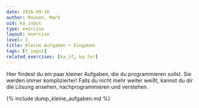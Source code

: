 ```yaml
---
date: 2016-09-16
author: Rouven, Mark
uid: ka_input
type: exercise
layout: exercise
level: 1
title: Kleine Aufgaben • Eingaben
tags: [t_input]
related_exercises: [ka_if, ka_for]
---
```


Hier findest du ein paar kleiner Aufgaben, die du programmieren sollst.
Sie werden immer komplizierter! Falls du nicht mehr weiter weißt,
kannst du dir die Lösung ansehen, nachprogrammieren und verstehen.

{% include dump_kleine_aufgaben.md %}